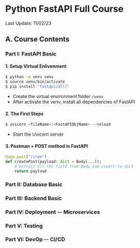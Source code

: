 # Python FastAPI Full Course

Last Update: 11/02/23

## A. Course Contents

### Part I: FastAPI Basic
#### 1. Setup Virtual Enlivenment
``` zsh
$ python -m venv venv       
$ source venv/bin/activate
$ pip install "fastapi[all]"   
```
- Create the virtual environment folder `/venv`
- After activate the venv, install all dependencies of FastAPI  

#### 2. The First Steps
``` zsh
$ uvicorn <fileName>:<FastAPIObjName> --reload
```
- Start the Uvicorn server

#### 3. Postman + POST method in FastAPI
``` python
@app.post("/item")
def createPost(payload: dict = Body(...)):  
    # Extract all the field from Body and covert to dict
    return payload
```

### Part II: Database Basic

### Part III: Backend Basic

### Part IV: Deployment -- Microservices

### Part V: Testing 

### Part VI: DevOp -- CI/CD